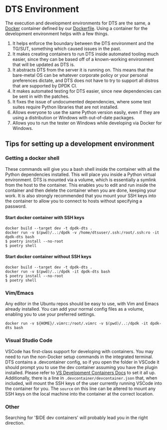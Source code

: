 # DTS Environment

The execution and development environments for DTS are the same,
a [Docker](https://docs.docker.com/) container defined by our [Dockerfile](./Dockerfile).
Using a container for the development environment helps with a few things.

1. It helps enforce the boundary between the DTS environment and the TG/SUT,
   something which caused issues in the past.
2. It makes creating containers to run DTS inside automated tooling much easier, since
   they can be based off of a known-working environment that will be updated as DTS is.
3. It abstracts DTS from the server it is running on. This means that the bare-metal OS
   can be whatever corporate policy or your personal preferences dictate,
   and DTS does not have to try to support all distros that are supported by DPDK CI.
4. It makes automated testing for DTS easier,
   since new dependencies can be sent in with the patches.
5. It fixes the issue of undocumented dependencies,
   where some test suites require Python libraries that are not installed.
6. Allows everyone to use the same Python version easily,
   even if they are using a distribution or Windows with out-of-date packages.
7. Allows you to run the tester on Windows while developing via Docker for Windows.

## Tips for setting up a development environment

### Getting a docker shell

These commands will give you a bash shell inside the container
with all the Python dependencies installed.
This will place you inside a Python virtual environment.
DTS is mounted via a volume, which is essentially a symlink from the host to the container.
This enables you to edit and run inside the container
and then delete the container when you are done, keeping your work.
It is also strongly recommended that you mount your SSH keys into the container
to allow you to connect to hosts without specifying a password.

#### Start docker container with SSH keys

```shell
docker build --target dev -t dpdk-dts .
docker run -v $(pwd)/..:/dpdk -v /home/dtsuser/.ssh:/root/.ssh:ro -it dpdk-dts bash
$ poetry install --no-root
$ poetry shell
```

#### Start docker container without SSH keys

```shell
docker build --target dev -t dpdk-dts .
docker run -v $(pwd)/..:/dpdk -it dpdk-dts bash
$ poetry install --no-root
$ poetry shell
```

### Vim/Emacs

Any editor in the Ubuntu repos should be easy to use,
with Vim and Emacs already installed.
You can add your normal config files as a volume,
enabling you to use your preferred settings.

```shell
docker run -v ${HOME}/.vimrc:/root/.vimrc -v $(pwd)/..:/dpdk -it dpdk-dts bash
```

### Visual Studio Code

VSCode has first-class support for developing with containers.
You may need to run the non-Docker setup commands in the integrated terminal.
DTS contains a .devcontainer config,
so if you open the folder in VSCode it should prompt you to use the dev container
assuming you have the plugin installed.
Please refer to
[VS Development Containers Docs](https://code.visualstudio.com/docs/remote/containers)
to set it all up.
Additionally, there is a line in `.devcontainer/devcontainer.json` that, when included,
will mount the SSH keys of the user currently running VSCode into the container for you.
The `source` on this line can be altered to mount any SSH keys
on the local machine into the container at the correct location.

### Other

Searching for '$IDE dev containers' will probably lead you in the right direction.
